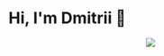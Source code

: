 # Hi, I'm Dmitrii 👋
<p align='center'>
  <a href="https://t.me/dimal_xeev" target="_blank">
    <img src="https://img.shields.io/badge/Telegram-2CA5E0?style=for-the-badge&logo=telegram&logoColor=white"/>
  </a>
</p>